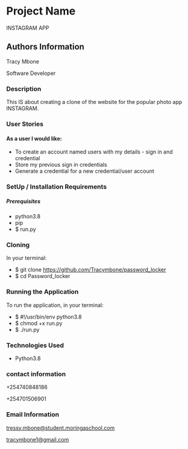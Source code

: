 # Project Name

INSTAGRAM APP

## Authors Information

Tracy Mbone


Software Developer

### Description

This IS about creating a clone of the website for the popular photo app INSTAGRAM.

### User Stories


#### As a user I would like:

* To create an account named users with my details - sign in and credential
* Store my previous sign in credentials
* Generate a credential for a new credential/user account

### SetUp / Installation Requirements
##### Prerequisites

* python3.8
* pip
* $ run.py

### Cloning

In your terminal:

 * $ git clone https://github.com/Tracymbone/password_locker
 * $ cd Password_locker
### Running the Application

To run the application, in your terminal:
 * $ #!/usr/bin/env python3.8
 * $ chmod +x run.py
 * $ ./run.py

### Technologies Used

* Python3.8

### contact information

+254740848186

+254701506901

### Email Information
tressy.mbone@student.moringaschool.com

tracymbone1@gmail.com